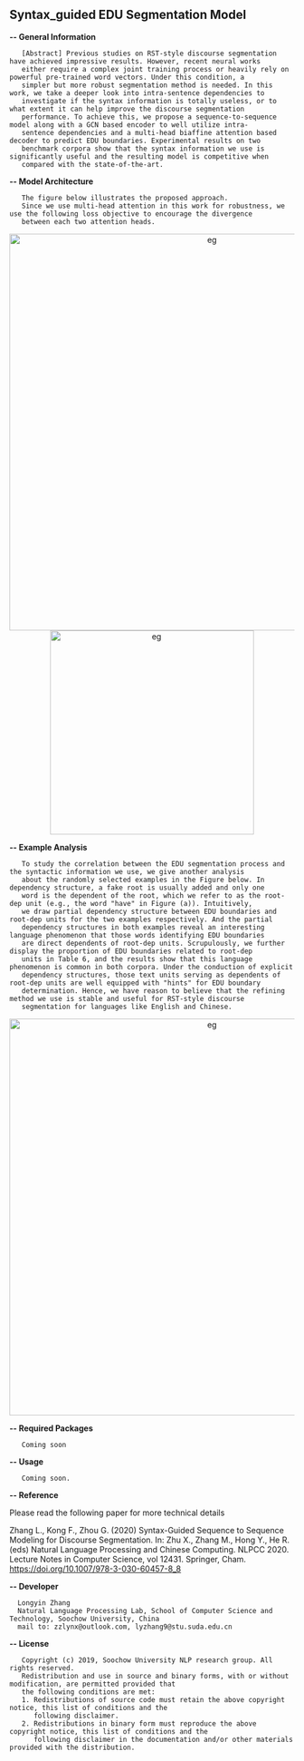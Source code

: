 ## Syntax_guided EDU Segmentation Model

<b>-- General Information</b>
```
   [Abstract] Previous studies on RST-style discourse segmentation have achieved impressive results. However, recent neural works 
   either require a complex joint training process or heavily rely on powerful pre-trained word vectors. Under this condition, a 
   simpler but more robust segmentation method is needed. In this work, we take a deeper look into intra-sentence dependencies to 
   investigate if the syntax information is totally useless, or to what extent it can help improve the discourse segmentation 
   performance. To achieve this, we propose a sequence-to-sequence model along with a GCN based encoder to well utilize intra-
   sentence dependencies and a multi-head biaffine attention based decoder to predict EDU boundaries. Experimental results on two 
   benchmark corpora show that the syntax information we use is significantly useful and the resulting model is competitive when 
   compared with the state-of-the-art.
```

<b>-- Model Architecture</b>
```
   The figure below illustrates the proposed approach.
   Since we use multi-head attention in this work for robustness, we use the following loss objective to encourage the divergence 
   between each two attention heads.
```
<div align=center>
<img src="https://github.com/NLP-Discourse-SoochowU/segmenter2020/blob/master/data/img/model.png" width="700" alt="eg"/>
<br/>
<img src="https://github.com/NLP-Discourse-SoochowU/segmenter2020/blob/master/data/img/loss.png" width="360" alt="eg"/>
<br/>
</div>

<b>-- Example Analysis</b>
```
   To study the correlation between the EDU segmentation process and the syntactic information we use, we give another analysis 
   about the randomly selected examples in the Figure below. In dependency structure, a fake root is usually added and only one 
   word is the dependent of the root, which we refer to as the root-dep unit (e.g., the word "have" in Figure (a)). Intuitively, 
   we draw partial dependency structure between EDU boundaries and root-dep units for the two examples respectively. And the partial 
   dependency structures in both examples reveal an interesting language phenomenon that those words identifying EDU boundaries
   are direct dependents of root-dep units. Scrupulously, we further display the proportion of EDU boundaries related to root-dep 
   units in Table 6, and the results show that this language phenomenon is common in both corpora. Under the conduction of explicit 
   dependency structures, those text units serving as dependents of root-dep units are well equipped with "hints" for EDU boundary
   determination. Hence, we have reason to believe that the refining method we use is stable and useful for RST-style discourse 
   segmentation for languages like English and Chinese.
```

<div align=center>
<img src="https://github.com/NLP-Discourse-SoochowU/segmenter2020/blob/master/data/img/ana.png" width="700" alt="eg"/>
<br/>
</div>

<b>-- Required Packages</b>
```
   Coming soon
```

<b>-- Usage</b>
```
   Coming soon.
```

<b>-- Reference</b>

   Please read the following paper for more technical details

   Zhang L., Kong F., Zhou G. (2020) Syntax-Guided Sequence to Sequence Modeling for Discourse Segmentation. In: Zhu X., Zhang M., Hong Y., He R. (eds) Natural Language Processing and Chinese Computing. NLPCC 2020. Lecture Notes in Computer Science, vol 12431. Springer, Cham. https://doi.org/10.1007/978-3-030-60457-8_8

<b>-- Developer</b>
```
  Longyin Zhang
  Natural Language Processing Lab, School of Computer Science and Technology, Soochow University, China
  mail to: zzlynx@outlook.com, lyzhang9@stu.suda.edu.cn

```

<b>-- License</b>
```
   Copyright (c) 2019, Soochow University NLP research group. All rights reserved.
   Redistribution and use in source and binary forms, with or without modification, are permitted provided that
   the following conditions are met:
   1. Redistributions of source code must retain the above copyright notice, this list of conditions and the
      following disclaimer.
   2. Redistributions in binary form must reproduce the above copyright notice, this list of conditions and the
      following disclaimer in the documentation and/or other materials provided with the distribution.
```

